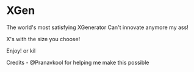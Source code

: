 # XGen
The world's most satisfying XGenerator
Can't innovate anymore my ass! 

X's with the size you choose!

Enjoy! or kil

Credits - @Pranavkool for helping me make this possible
